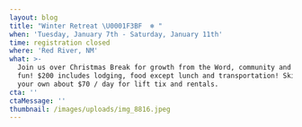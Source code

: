 ```yaml
---
layout: blog
title: "Winter Retreat \U0001F3BF  ❄️ "
when: 'Tuesday, January 7th - Saturday, January 11th'
time: registration closed
where: 'Red River, NM'
what: >-
  Join us over Christmas Break for growth from the Word, community and skiing
  fun! $200 includes lodging, food except lunch and transportation! Skiing on
  your own about $70 / day for lift tix and rentals.
cta: ''
ctaMessage: ''
thumbnail: /images/uploads/img_8816.jpeg
---
```


